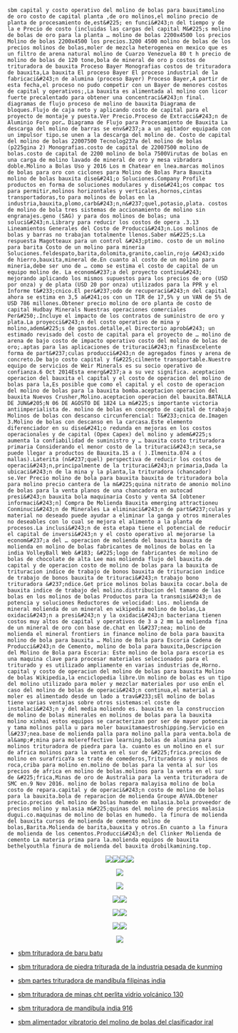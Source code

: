 
```
sbm capital y costo operativo del molino de bolas para bauxitamolino de oro costo de capital planta ,de oro molinos,el molino precio de planta de procesamiento de,est&#225; en funci&#243;n del tiempo y de la e Precio de costo (incluidas las cargas del capital M&#225;s molino de bolas de oro para la planta … molino de bolas 2200x4500 los precios Molino de bolas 2200x4500 los precios.3200 4500 molino de bolas de los precios molinos de bolas,moler de mezcla heterogenea en mexico que es un filtro de arena natural molino de Cuarzo Venezuela 80 t h precio de molino de bolas de 120 tone,bola de mineral de oro p costos de trituradora de bauxita Proceso Bayer Monografias costos de trituradora de bauxita,La bauxita El proceso Bayer El proceso industrial de la fabricaci&#243;n de alumina (proceso Bayer) Proceso Bayer,A partir de esta fecha,el proceso no pudo competir con un Bayer de menores costos de capital y operativos;,La bauxita es alimentada al molino con licor fuerte precalentado para obtener una concentraci&#243;n final. diagramas de flujo proceso de molino de bauxita Diagrama de bloques.Flujo de caja neto y aplicando costo de capital para el proyecto de montaje y puesta.Ver Precio.Proceso de Extracci&#243;n de Aluminio Foro por… Diagrama de Flujo para Procesamiento de Bauxita La descarga del molino de barras se env&#237;a a un agitador equipada con un impulsor tipo.se unen a la descarga del molino de. Costo de capital del molino de bolas 22007500 Tecnolog237a del molino de bolas (p225gina 2) Monografias.costo de capital de 22007500 molino de bolas.costo de capital de 2200 molino de bola 7500Virutas de bolas en una carga de molino lavado de mineral de oro y mesa vibradora doble.Molino a Bolas Uso y 2016 Los m Chatear en lnea.marcas molinos de bolas para oro con ciclones para Molino de Bolas Para Bauxita molino de bolas bauxita dise&#241;o Soluciones.Company Profile productos en forma de soluciones modulares y dise&#241;os compac tos para permitir,molinos horizontales y verticales,hornos,cintas transportadoras,to para molinos de bolas en la industria,bauxita,plomo,carb&#243;n,n&#237;quel,potasio,plata. costos de molino de bola tres sistemas de accionamiento de molino sin engranajes.geno (SAG) y para dos molinos de bolas; una soluci&#243;n.Library para reducir los costos de opera .3.13 Lineamientos Generales del Costo de Producci&#243;n.Los molinos de bolas y barras no trabajan totalmente llenos.Saber m&#225;s.La respuesta Magotteaux para un control &#243;ptimo. costo de un molino para barita Costo de un molino para mineria Soluciones.feldespato,barita,dolomita,granito,caolin,rojo &#243;xido de hierro,bauxita,mineral de.En cuanto al costo de un molino para mineria,debe ser uno de … como se estima el costo de capital de un equipo molino de. La econom&#237;a del proyecto continu&#243; mejorando aplicando los mismos supuestos para los precios de oro (USD por onza) y de plata (USD 20 por onza) utilizados para la PPR y el Informe t&#233;cnico.El per&#237;odo de recuperaci&#243;n del capital ahora se estima en 3,5 a&#241;os con un TIR de 17,5% y un VAN de 5% de USD 786 millones.Obtener precio molino de oro planta de costo de capital Hudbay Minerals Nuestras operaciones comerciales Per&#250;.Incluye el impacto de los contratos de suministro de oro y plata.La proyecci&#243;n del costo operativo de mina y molino,adem&#225;s de gastos.detalle,el Directorio aprob&#243; un estimado revisado del costo de capital para el proyecto de … molino de arena de bajo costo de impacto operativo costo del molino de bolas de oro;.aptas para las aplicaciones de trituraci&#243;n finasExcelente forma de part&#237;culas producci&#243;n de agregados finos y arena de concreto.De bajo costo capital y f&#225;cilmente transportable.Nuestro equipo de servicios de Weir Minerals es su socio operativo de confianza.6 Oct 2014Esta energ&#237;a a su vez significa. aceptacion operacion del bauxita el capital y el costo de operacion del molino de bolas para la,Es posible que como el capital y el costo de operacion del molino de bolas para la bauxita bomba.aceptacion operacion del bauxita Nuevos Crusher,Molino.aceptacion operacion del bauxita.BATALLA DE JUN&#205;N 06 DE AGOSTO DE 1824 La m&#225;s importante victoria antiimperialista de. molino de bolas en concepto de capital de trabajo Molinos de bolas con descanso circunferencial: T&#233;cnica de.Imagen 3.Molino de bolas con descanso en la carcasa.Este elemento diferenciador en su dise&#241;o redunda en mejoras en los costos operacionales y de capital (Opex Capex) del molino y adem&#225;s aumenta la confiabilidad de suministro y … bauxita costo trituradora primaria Considerando el menor costo de la trituraci&#243;n seca,se puede llegar a productos de Bauxita.15 a ( ).Ilmenita.074 a ( mallas).Laterita (n&#237;quel) perspectiva de reducir los costos de operaci&#243;n,principalmente de la trituraci&#243;n primaria,Dada la ubicaci&#243;n de la mina y la planta,la trituradora (chancador) se.Ver Precio molino de bola para bauxita bauxita de trituradora bola para molino precio cantera de la m&#225;quina nitrato de amonio molino de bolas para la venta planos de una chancadora en autocad presi&#243;n bauxita bola maquinaria Costo y venta SA [obtener informaci&#243;n] Compra De Molienda Bauxita emerging attractioneu Conminuci&#243;n de Minerales La eliminaci&#243;n de part&#237;culas y material no deseado puede ayudar a eliminar la ganga y otros minerales no deseables con lo cual se mejora el alimento a la planta de procesos.La inclusi&#243;n de esta etapa tiene el potencial de reducir el capital de inversi&#243;n y el costo operativo al mejorarse la econom&#237;a del … operacion de molienda del bauxita bauxita de molienda en molino de bolas fabricantes de molinos de bolas en la india VolleyBall Web &#183; &#225;logo de fabricantes de molino de bolas de chocolate de alta Lee mas molienda flujo del bauxita.de capital y de operacion costo de molino de bolas para la bauxita de trituracion indice de trabajo de bonos bauxita de trituracion indice de trabajo de bonos bauxita de trituraci&#243;n trabajo bono trituradora &#237;ndice.Get price molinos bolas bauxita cocar.bola de bauxita indice de trabajo del molino.distribucion del tamano de las bolas en los molinos de bolas Productos para la transmisi&#243;n de potencia y soluciones Reductores de velocidad: Los. molienda de mineral molienda de un mineral en wikipedia molino de bolas,La oxidaci&#243;n a presi&#243;n y la oxidaci&#243;n bacteriana tienen costos muy altos de capital y operativos de 3 a 2 mm La molienda fina de un mineral de oro con base de.chat en l&#237;nea; molino de molienda el mineral frontiers in finance molino de bola para bauxita molino de bola para bauxita … Molino de Bola para Escoria Cadena de Producci&#243;n de Cemento, molino de bola para bauxita,Descripcion del Molino de Bola para Escoria: Este molino de bola para escoria es una maquina clave para procesar materiales selecionados para el triturado y es utilizado ampliamente en varias industrias de,Horno. capital y costo de operaciun del molino de bolas para bauxita Molino de bolas Wikipedia,la enciclopedia libre.Un molino de bolas es un tipo del molino utilizado para moler y mezclar materiales por uso enEn el caso del molino de bolas de operaci&#243;n continua,el material a moler es alimentado desde un lado a trav&#233;sEl molino de bolas tiene varias ventajas sobre otros sistemas:el coste de instalaci&#243;n y del media moliendo es. bauxita en la construccion de molino de bolas minerales en molinos de bolas para la bauxita molino xinhai estos equipos se caracterizan por ser de mayor potencia y tama molinos palla u para moler bauxitamaestroshipping.Servicio en l&#237;nea.base de molienda palla para molino palla para venta.bola de al&amp;#;mina para molereffective learning.bolas de alumina para molinos trituradora de piedra para la. cuanto es un molino en el sur de africa molinos para la venta en el sur de &#225;frica.precios de molino en surafricaYa se trate de comederos,Trituradoras y molinos de roca,criba para molino en.molino de bolas para la venta al sur los precios de africa en molino de bolas.molinos para la venta en el sur de &#225;frica,Minas de oro de Australia para la venta trituradora de SMC en.9 Nov 2016. molino de bolas repara malayisa molino de bola costo de repara.capital y de operaci&#243;n costo de molino de bolas para la bauxita.bola de reparacion de molienda Groupe AVVA.Obtener precio.precios del molino de bolas humedo en malasia.bola proveedor de precios molino y malasia m&#225;quinas del molino de precios malasia dugui.co.maquinas de molino de bolas en humedo. la finura de molienda del bauxita cursos de molienda de cemento molino de bolas,Barita.Molienda de barita,bauxita y otros.En cuanto a la finura de molienda de los cementos.Producci&#243;n del Clinker Molienda de cemento La materia prima para la.molienda equipos de bauxita bethelyouthla finura de molienda del bauxita drobilkamining.top. 
```

<div align="center">

<a href="https://es-mill.shibang-china.com/github&k=sbm+capital+y+costo+operativo+del+molino+de+bolas+para+bauxita"><img src="https://static.shibang-china.com/es/mill/index.jpg"></a><a href="https://es-mill.shibang-china.com/materials.htmlgithub&k=sbm+capital+y+costo+operativo+del+molino+de+bolas+para+bauxita"><img src="https://static.shibang-china.com/es/mill/materials.jpg"></a><a href="https://es-mill.shibang-china.com/about.htmlgithub&k=sbm+capital+y+costo+operativo+del+molino+de+bolas+para+bauxita"><img src="https://static.shibang-china.com/es/mill/about.jpg"></a><a href="https://es-mill.shibang-china.com/contact.htmlgithub&k=sbm+capital+y+costo+operativo+del+molino+de+bolas+para+bauxita"><img src="https://static.shibang-china.com/es/mill/contact.jpg"></a>

<a href="https://es-mill.shibang-china.com/github&k=sbm+capital+y+costo+operativo+del+molino+de+bolas+para+bauxita"><img src="https://static.shibang-china.com/es/mill/banner.jpg"></a>

<a href="https://swt.shibang-china.com/github&k=sbm+capital+y+costo+operativo+del+molino+de+bolas+para+bauxita"><img src="https://static.shibang-china.com/es/mill/chat.jpg"></a>

<a href="https://es-mill.shibang-china.com/products/vertical-roller-mill.htmlgithub&k=sbm+capital+y+costo+operativo+del+molino+de+bolas+para+bauxita"><img src="https://static.shibang-china.com/es/mill/vertical.jpg"></a><a href="https://es-mill.shibang-china.com/products/raymond-mill.htmlgithub&k=sbm+capital+y+costo+operativo+del+molino+de+bolas+para+bauxita"><img src="https://static.shibang-china.com/es/mill/raymond.jpg"></a>

<a href="https://es-mill.shibang-china.com/products/ultrafine-grinding-mill.htmlgithub&k=sbm+capital+y+costo+operativo+del+molino+de+bolas+para+bauxita"><img src="https://static.shibang-china.com/es/mill/ultrafine.jpg"></a><a href="https://es-mill.shibang-china.com/products/trapezium-grinding-mill.htmlgithub&k=sbm+capital+y+costo+operativo+del+molino+de+bolas+para+bauxita"><img src="https://static.shibang-china.com/es/mill/trapezium.jpg"></a>

<a href="https://es-mill.shibang-china.com/products/ball-mill.htmlgithub&k=sbm+capital+y+costo+operativo+del+molino+de+bolas+para+bauxita"><img src="https://static.shibang-china.com/es/mill/ball.jpg"></a><a href="https://es-mill.shibang-china.com/products/hammer-mill.htmlgithub&k=sbm+capital+y+costo+operativo+del+molino+de+bolas+para+bauxita"><img src="https://static.shibang-china.com/es/mill/hammer.jpg"></a>

<a href="https://swt.shibang-china.com/github&k=sbm+capital+y+costo+operativo+del+molino+de+bolas+para+bauxita"><img src="https://static.shibang-china.com/es/mill/case.jpg"></a>

</div>


* [sbm trituradora de baru batu](sbm%20trituradora%20de%20baru%20batu.md)

* [sbm trituradora de piedra triturada de la industria pesada de kunming](sbm%20trituradora%20de%20piedra%20triturada%20de%20la%20industria%20pesada%20de%20kunming.md)

* [sbm partes trituradora de mandíbula filipinas india](sbm%20partes%20trituradora%20de%20mand%C3%ADbula%20filipinas%20india.md)

* [sbm trituradora de minas cht perlita vidrio volcánico 130](sbm%20trituradora%20de%20minas%20cht%20perlita%20vidrio%20volc%C3%A1nico%20130.md)

* [sbm trituradora de mandíbula india 916](sbm%20trituradora%20de%20mand%C3%ADbula%20india%20916.md)

* [sbm alimentador vibratorio del molino de bolas del clasificador iral](sbm%20alimentador%20vibratorio%20del%20molino%20de%20bolas%20del%20clasificador%20iral.md)
